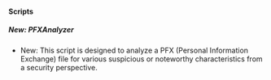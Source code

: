 
#### Scripts

##### New: PFXAnalyzer

- New: This script is designed to analyze a PFX (Personal Information Exchange) file for various suspicious or noteworthy characteristics from a security perspective.
